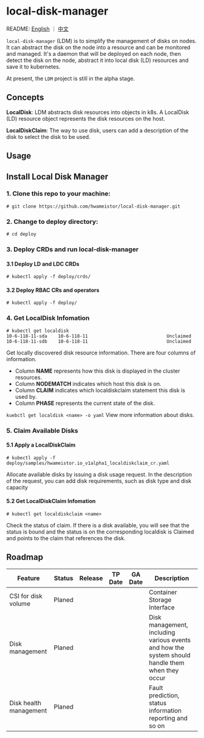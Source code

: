 # local-disk-manager

README: [English](https://github.com/hwameistor/local-disk-manager/blob/main/README.md) ｜ [中文](https://github.com/hwameistor/local-disk-manager/blob/main/README-zh.md)

`local-disk-manager` (LDM) is to simplify the management of disks on nodes. It can abstract the disk on the node into a resource and can be monitored and managed. It's a daemon that will be deployed on each node, then detect the disk on the node, abstract it into local disk (LD) resources and save it to kubernetes.

At present, the `LDM` project is still in the alpha stage.

## Concepts

**LocalDisk**: LDM abstracts disk resources into objects in k8s. A LocalDisk (LD) resource object represents the disk resources on the host.

**LocalDiskClaim**: The way to use disk, users can add a description of the disk to select the disk to be used.

## Usage

## Install Local Disk Manager

### 1. Clone this repo to your machine:
```
# git clone https://github.com/hwameistor/local-disk-manager.git
```

### 2. Change to deploy directory:
```
# cd deploy
```

### 3. Deploy CRDs and run local-disk-manager

#### 3.1 Deploy LD and LDC CRDs
```
# kubectl apply -f deploy/crds/
```

#### 3.2 Deploy RBAC CRs and operators
```
# kubectl apply -f deploy/
```

### 4. Get LocalDisk Infomation
```
# kubectl get localdisk
10-6-118-11-sda    10-6-118-11                             Unclaimed
10-6-118-11-sdb    10-6-118-11                             Unclaimed
``` 
Get locally discovered disk resource information. There are four columns of information. 
- Column **NAME** represents how this disk is displayed in the cluster resources. 
- Column **NODEMATCH** indicates which host this disk is on. 
- Column **CLAIM** indicates which localdiskclaim statement this disk is used by. 
- Column **PHASE** represents the current state of the disk.

`kuebctl get localdisk <name> -o yaml` View more information about disks.

### 5. Claim Available Disks

#### 5.1 Apply a LocalDiskClaim
```
# kubectl apply -f deploy/samples/hwameistor.io_v1alpha1_localdiskclaim_cr.yaml
```
Allocate available disks by issuing a disk usage request. In the description of the request, you can add disk requirements, such as disk type and disk capacity

#### 5.2 Get LocalDiskClaim Infomation
```
# kubectl get localdiskclaim <name>
```
Check the status of claim. If there is a disk available, you will see that the status is bound and the status is on the corresponding localdisk is Claimed and points to the claim that references the disk.

## Roadmap

| Feature                   | Status | Release | TP Date | GA Date | Description                                                  |
| ------------------------- | ------ | ------- | ------- | ------- | ------------------------------------------------------------ |
| CSI for disk volume       | Planed |         |         |         | Container Storage Interface                                  |
| Disk management           | Planed |         |         |         | Disk management, including various events and how the system should handle them when they occur |
| Disk health management    | Planed |         |         |         | Fault prediction, status information reporting and so on     |
